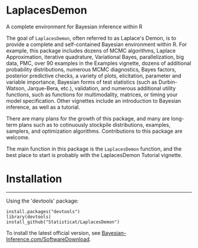 LaplacesDemon
=============

A complete environment for Bayesian inference within R

The goal of `LaplacesDemon`, often referred to as Laplace's Demon, is to provide a complete and self-contained Bayesian environment within R. For example, this package includes dozens of MCMC algorithms, Laplace Approximation, iterative quadrature, Variational Bayes, parallelization, big data, PMC, over 90 examples in the Examples vignette, dozens of additional probability distributions, numerous MCMC diagnostics, Bayes factors, posterior predictive checks, a variety of plots, elicitation, parameter and variable importance, Bayesian forms of test statistics (such as Durbin-Watson, Jarque-Bera, etc.), validation, and numerous additional utility functions, such as functions for multimodality, matrices, or timing your model specification. Other vignettes include an introduction to Bayesian inference, as well as a tutorial.

There are many plans for the growth of this package, and many are long-term plans such as to cotinuously stockpile distributions, examples, samplers, and optimization algorithms. Contributions to this package are welcome.

The main function in this package is the `LaplacesDemon` function, and the best place to start is probably with the LaplacesDemon Tutorial vignette.

# Installation #
---

Using the 'devtools' package:

    install.packages("devtools")
    library(devtools)
    install_github("Statisticat/LaplacesDemon")

To install the latest official version, see [Bayesian-Inference.com/SoftwareDownload](http://www.bayesian-inference.com/softwaredownload).

